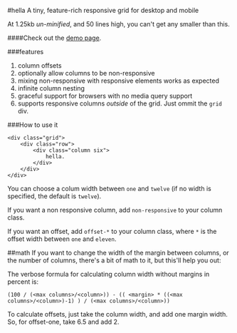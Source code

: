 #hella
A tiny, feature-rich responsive grid for desktop and mobile

At 1.25kb *un-minified*, and 50 lines high, you can't get any smaller than this. 

####Check out the [demo page](http://codezombie.github.com/hella).

###features
 1. column offsets
 2. optionally allow columns to be non-responsive
 3. mixing non-responsive with responsive elements works as expected
 4. infinite column nesting
 5. graceful support for browsers with no media query support
 6. supports responsive columns *outside* of the grid. Just ommit the `grid` div.
 
###How to use it
```
<div class="grid">
	<div class="row">
		<div class="column six">
			hella.
		</div>
	</div>
</div>
```

You can choose a colum width between `one` and `twelve` (if no width is specified, the default is `twelve`).

If you want a non responsive column, add `non-responsive` to your column class.

If you want an offset, add `offset-*` to your column class, where `*` is the offset width between `one` and `eleven`.

##math
If you want to change the width of the margin between columns, or the number of columns, there's a bit of math to it, but this'll help you out:

 The verbose formula for calculating column width without margins in percent is:
 
`(100 / (<max columns>/<column>)) - (( <margin> * ((<max columns>/<column>)-1) ) / (<max columns>/<column>))` 

To calculate offsets, just take the column width, and add one margin width. So, for offset-one, take 6.5 and add 2.
